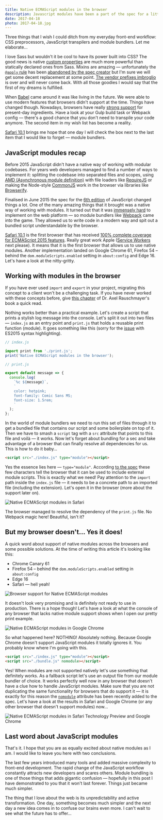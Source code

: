 ```yaml
---
title: Native ECMAScript modules in the browser
description: Javascript modules have been a part of the spec for a little while now but it's taken some time to see the first implementation in a web browser. Finally, we have it!
date: 2017-04-18
photo: 2017-04-18.jpg
---
```


Three things that I wish I could ditch from my everyday front-end workflow: CSS preprocessors, JavaScript transpilers and module bundlers. Let me elaborate…

I love Sass but wouldn't it be cool to have its power built into CSS? The good news is native [custom properties](https://pawelgrzybek.com/css-custom-properties-explained/) are much more powerful than statically declared ones from Sass. Mixins are amazing — unfortunately the [`@apply` rule](https://pawelgrzybek.com/css-mixins-with-apply-rule/) has been [abandoned by the spec creator](http://www.xanthir.com/b4o00) but I'm sure we will get some decent replacement at some point. [The vendor prefixes imbroglio](https://www.chromium.org/blink#vendor-prefixes) is over and will never come back. With all those goodies I would say that the first of my dreams is fulfilled.

When [Babel](https://babeljs.io/) came around it was like living in the future. We were able to use modern features that browsers didn't support at the time. Things have changed though. Nowadays, browsers have really [strong support](https://kangax.github.io/compat-table/es6/) for present-day ingredients. Have a look at your Gulp build task or Webpack config — there's a good chance that you don't need to transpile your code anymore. The second item in my wish list has become a reality.

[Safari 10.1](https://developer.apple.com/library/content/releasenotes/General/WhatsNewInSafari/Articles/Safari_10_1.html) brings me hope that one day I will check the box next to the last item that I would like to forget — module bundlers.

## JavaScript modules recap

Before 2015 JavaScript didn't have a native way of working with modular codebases. For years web developers managed to find a number of ways to implement it: splitting the codebase into separated files and scopes, using [AMD (Asynchronous module definition)](https://en.wikipedia.org/wiki/Asynchronous_module_definition) with file loaders like [RequireJS](http://requirejs.org/) or making the Node-style [CommonJS](https://en.wikipedia.org/wiki/CommonJS) work in the browser via libraries like [Browserify](http://browserify.org/).

Finalised in June 2015 the spec for the [6th edition](http://www.ecma-international.org/ecma-262/6.0/) of JavaScript changed things a lot. One of the many amazing things that it brought was a native way of working with modules. It turned out that it was [immensely hard](https://blog.whatwg.org/js-modules) to implement on the web platform — so module bundlers like [Webpack](https://webpack.js.org/) came into the game. They allowed us to write code in a modern way and spit out a bundled script understandable by the browser.

[Safari 10.1](https://developer.apple.com/library/content/releasenotes/General/WhatsNewInSafari/Articles/Safari_10_1.html) is the first browser that has received [100% complete coverage for ECMAScript 2015 features](https://kangax.github.io/compat-table/es6/#safari10_1). Really great work Apple ([Service Workers](https://jakearchibald.github.io/isserviceworkerready/) next please). It means that it is the first browser that allows us to use native modules. Another implementation landed on Google Chrome 61, Firefox 54 – behind the `dom.moduleScripts.enabled` setting in `about:config` and Edge 16. Let's have a look at the nitty-gritty.

## Working with modules in the browser

If you have ever used `import` and `export` in your project, migrating this concept to a client won't be a challenging task. If you have never worked with these concepts before, give [this chapter](http://exploringjs.com/es6/ch_modules.html) of Dr. Axel Rauschmayer's book a quick read.

Nothing works better than a practical example. Let's create a script that prints a stylish log message into the console. Let's split it out into two files — `index.js` as an entry point and `print.js` that holds a reusable print function (module). It goes something like this (sorry for the [issue](https://github.com/jneen/rouge/issues/432) with ES2015 syntax highlighting).

```js
// index.js

import print from './print.js';
print('Native ECMAScript modules in the browser');
```

```js
// print.js

export default message => {
  console.log(
    `%c ${message}`,
    `
    color: hotpink;
    font-family: Comic Sans MS;
    font-size: 1.5rem;
    `
  );
};
```

In the world of module bundlers we need to run this set of files through it to get a bundled file that contains our script and some boilerplate on top of it. Then we have to smash a `script` tag with a `src` attribute that points to this file and voilà — it works. Now let's forget about bundling for a sec and take advantage of a browser that can finally resolve all dependencies for us. This is how to do it baby…

```html
<script src="./index.js" type="module"></script>
```

Yes the essence lies here — `type="module"`. According [to the spec](https://html.spec.whatwg.org/multipage/scripting.html#script-type-module-example-1) these few characters tell the browser that it can be used to include external module scripts. This is exactly what we need! Pay attention to the `import` path inside the `index.js` file — it needs to be a concrete path to an imported file (including the extension). Let's open it in the browser (more about the support later on).

![Native ECMAScript modules in Safari](/photos/2017-04-18-1.jpg)

The browser managed to resolve the dependency of the `print.js` file. No Webpack magic here! Beautiful, isn't it?

## But my browser doesn't… Yes it does!

A quick word about support of native modules across the browsers and some possible solutions. At the time of writing this article it's looking like this:

- Chrome Canary 61
- Firefox 54 – behind the `dom.moduleScripts.enabled` setting in `about:config`
- Edge 16
- Safari — hell yeah!

![Browser support for Native ECMAScript modules](/photos/2017-04-18-2.jpg)

It doesn't look very promising and is definitely not ready to use in production. There is a hope though! Let's have a look at what the console of any browser that lacks native module support shows when I open our pretty print example.

![Native ECMAScript modules in Google Chrome](/photos/2017-04-18-3.jpg)

So what happened here? NOTHING! Absolutely nothing. Because Google Chrome doesn't support JavaScript modules it totally ignores it. You probably know where I'm going with this.

```html
<script src="./index.js" type="module"></script>
<script src="./bundle.js" nomodule></script>
```

Yes! When modules are not supported natively let's use something that definitely works. As a fallback script let's use an output file from our module bundler of choice. It works perfectly well now in any browser that doesn't have a clue how to handle JavaScript modules. Make sure that you are not duplicating the same functionality for browsers that do support it — it is exactly for this reason the [`nomodule`](https://html.spec.whatwg.org/multipage/scripting.html#attr-script-nomodule) attribute has been recently added to the spec. Let's have a look at the results in Safari and Google Chrome (or any other browser that doesn't support modules) now…

![Native ECMAScript modules in Safari Technology Preview and Google Chrome](/photos/2017-04-18-4.jpg)

## Last word about JavaScript modules

That's it. I hope that you are as equally excited about native modules as I am. I would like to leave you here with two conclusions.

The last few years introduced many tools and added massive complexity to front-end development. The rapid change of the JavaScript workflow constantly attracts new developers and scares others. Module bundling is one of those things that adds gigantic confusion — hopefully in this post I have demonstrated to you that it won't last forever. Things just became much simpler.

The thing that I love about the web is its unpredictability and active transformation. One day, something becomes much simpler and the next day a new idea comes in to confuse our brains even more. I can't wait to see what the future has to offer…
